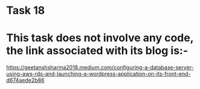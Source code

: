 # Task 18
# This task does not involve any code, the link associated with its blog is:-
https://geetanshsharma2018.medium.com/configuring-a-database-server-using-aws-rds-and-launching-a-wordpress-application-on-its-front-end-d674aede2b86


